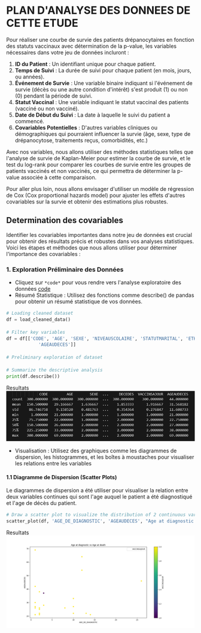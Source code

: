 # PLAN D'ANALYSE DES DONNEES DE CETTE ETUDE

Pour réaliser une courbe de survie des patients drépanocytaires en fonction des statuts vaccinaux avec détermination de la p-value, les variables nécessaires dans votre jeu de données incluront :

1. **ID du Patient** : Un identifiant unique pour chaque patient.
2. **Temps de Suivi** : La durée de suivi pour chaque patient (en mois, jours, ou années).
3. **Événement de Survie** : Une variable binaire indiquant si l'événement de survie (décès ou une autre condition d'intérêt) s'est produit (1) ou non (0) pendant la période de suivi.
4. **Statut Vaccinal** : Une variable indiquant le statut vaccinal des patients (vacciné ou non vacciné).
5. **Date de Début du Suivi** : La date à laquelle le suivi du patient a commencé.
6. **Covariables Potentielles** : D'autres variables cliniques ou démographiques qui pourraient influencer la survie (âge, sexe, type de drépanocytose, traitements reçus, comorbidités, etc.)

Avec nos variables, nous allons utiliser des méthodes statistiques telles que l'analyse de survie de Kaplan-Meier pour estimer la courbe de survie, et le test du log-rank pour comparer les courbes de survie entre les groupes de patients vaccinés et non vaccinés, ce qui permettra de déterminer la p-value associée à cette comparaison.

Pour aller plus loin, nous allons envisager d'utiliser un modèle de régression de Cox (Cox proportional hazards model) pour ajuster les effets d'autres covariables sur la survie et obtenir des estimations plus robustes.

## Determination des covariables

Identifier les covariables importantes dans notre jeu de données est crucial pour obtenir des résultats précis et robustes dans vos analyses statistiques. Voici les étapes et méthodes que nous allons utiliser pour déterminer l'importance des covariables :

### 1. **Exploration Préliminaire des Données**

- Cliquez sur `*code*` pour vous rendre vers l'analyse exploratoire des données [code](descriptive_analysis.py#L4-L29)
- Résumé Statistique : Utilisez des fonctions comme describe() de pandas pour obtenir un résumé statistique de vos données.

```python
# Loading cleaned dataset
df = load_cleaned_data()

# Filter key variables
df = df[['CODE', 'AGE', 'SEXE', 'NIVEAUSCOLAIRE', 'STATUTMARITAL', 'ETHNIE', 'AGE_DE_DIAGNOSTIC', 'DECEDES', 'VACCINSAJOUR',
            'AGEAUDECES']]

# Preliminary exploration of dataset

# Summarize the descriptive analysis
print(df.describe())
```

Resultats
![Screenshot of result of a describe() method on the dataframe](result_desc_ana_summ.png)

- Visualisation : Utilisez des graphiques comme les diagrammes de dispersion, les histogrammes, et les boîtes à moustaches pour visualiser les relations entre les variables

#### 1.1 Diagramme de Dispersion (Scatter Plots)

Le diagrammes de dispersion a été utiliser pour visualiser la relation entre deux variables continues qui sont l'age auquel le patient a été diagnostiqué et l'age de décès du patient.

```python
# Draw a scatter plot to visualize the distribution of 2 continuous variables
scatter_plot(df, 'AGE_DE_DIAGNOSTIC', 'AGEAUDECES', "Age at diagnostic vs Age at death", var3="VACCINSAJOUR")
```

Resultats
![Text](result_desc_ana_scatter_plot.png)